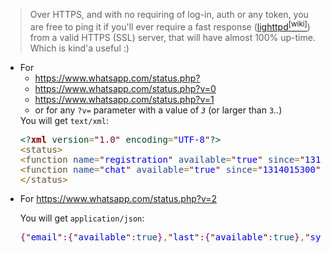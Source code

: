 <blockquote>Over HTTPS, and with no requiring of log-in, auth or any token, you are free to ping it if you'll ever require a fast response (<a href="https://www.lighttpd.net/" target="_blank">lighttpd</a><a href="https://en.wikipedia.org/wiki/Lighttpd" target="_blank"><sup>[wiki]</sup></a>) from a valid HTTPS (SSL) server, that will have almost 100% up-time. Which is kind'a useful :)</blockquote>

<ul>
<li>
For
  <ul>
  <li><a href="https://www.whatsapp.com/status.php?" target="_blank">https://www.whatsapp.com/status.php?</a></li>
  <li><a href="https://www.whatsapp.com/status.php?v=0" target="_blank">https://www.whatsapp.com/status.php?v=0</a></li>
  <li><a href="https://www.whatsapp.com/status.php?v=1" target="_blank">https://www.whatsapp.com/status.php?v=1</a></li>
  <li>or for any <code>?v=</code> parameter with a value of <code><em>3</em></code> (or larger than <code>3</code>..)</li>
  </ul>
You will get <code>text/xml</code>:
<pre><span style='color:#004a43; '>&lt;?</span><span style='color:#800000; font-weight:bold; '>xml</span><span style='color:#004a43; '> </span><span style='color:#074726; '>version</span><span style='color:#808030; '>=</span><span style='color:#800000; '>"</span><span style='color:#7d0045; '>1.0</span><span style='color:#800000; '>"</span><span style='color:#004a43; '> </span><span style='color:#074726; '>encoding</span><span style='color:#808030; '>=</span><span style='color:#800000; '>"</span><span style='color:#0000e6; '>UTF-8</span><span style='color:#800000; '>"</span><span style='color:#004a43; '>?&gt;</span>
<span style='color:#a65700; '>&lt;</span><span style='color:#5f5035; '>status</span><span style='color:#a65700; '>&gt;</span>
<span style='color:#a65700; '>&lt;</span><span style='color:#5f5035; '>function</span> <span style='color:#274796; '>name</span><span style='color:#808030; '>=</span><span style='color:#800000; '>"</span><span style='color:#0000e6; '>registration</span><span style='color:#800000; '>"</span> <span style='color:#274796; '>available</span><span style='color:#808030; '>=</span><span style='color:#800000; '>"</span><span style='color:#0000e6; '>true</span><span style='color:#800000; '>"</span> <span style='color:#274796; '>since</span><span style='color:#808030; '>=</span><span style='color:#800000; '>"</span><span style='color:#0000e6; '>1311836400</span><span style='color:#800000; '>"</span> <span style='color:#a65700; '>/&gt;</span>
<span style='color:#a65700; '>&lt;</span><span style='color:#5f5035; '>function</span> <span style='color:#274796; '>name</span><span style='color:#808030; '>=</span><span style='color:#800000; '>"</span><span style='color:#0000e6; '>chat</span><span style='color:#800000; '>"</span> <span style='color:#274796; '>available</span><span style='color:#808030; '>=</span><span style='color:#800000; '>"</span><span style='color:#0000e6; '>true</span><span style='color:#800000; '>"</span> <span style='color:#274796; '>since</span><span style='color:#808030; '>=</span><span style='color:#800000; '>"</span><span style='color:#0000e6; '>1314015300</span><span style='color:#800000; '>"</span> <span style='color:#a65700; '>/&gt;</span>
<span style='color:#a65700; '>&lt;/</span><span style='color:#5f5035; '>status</span><span style='color:#a65700; '>&gt;</span>
</pre>
</li>
<li>
For <a href="https://www.whatsapp.com/status.php?v=2" target="_blank">https://www.whatsapp.com/status.php?v=2</a> 

You will get <code>application/json</code>:
<pre><span style='color:#800080; '>{</span><span style='color:#800000; '>"</span><span style='color:#0000e6; '>email</span><span style='color:#800000; '>"</span><span style='color:#800080; '>:</span><span style='color:#800080; '>{</span><span style='color:#800000; '>"</span><span style='color:#0000e6; '>available</span><span style='color:#800000; '>"</span><span style='color:#800080; '>:</span><span style='color:#0f4d75; '>true</span><span style='color:#800080; '>}</span><span style='color:#808030; '>,</span><span style='color:#800000; '>"</span><span style='color:#0000e6; '>last</span><span style='color:#800000; '>"</span><span style='color:#800080; '>:</span><span style='color:#800080; '>{</span><span style='color:#800000; '>"</span><span style='color:#0000e6; '>available</span><span style='color:#800000; '>"</span><span style='color:#800080; '>:</span><span style='color:#0f4d75; '>true</span><span style='color:#800080; '>}</span><span style='color:#808030; '>,</span><span style='color:#800000; '>"</span><span style='color:#0000e6; '>sync</span><span style='color:#800000; '>"</span><span style='color:#800080; '>:</span><span style='color:#800080; '>{</span><span style='color:#800000; '>"</span><span style='color:#0000e6; '>available</span><span style='color:#800000; '>"</span><span style='color:#800080; '>:</span><span style='color:#0f4d75; '>true</span><span style='color:#800080; '>}</span><span style='color:#808030; '>,</span><span style='color:#800000; '>"</span><span style='color:#0000e6; '>chat</span><span style='color:#800000; '>"</span><span style='color:#800080; '>:</span><span style='color:#800080; '>{</span><span style='color:#800000; '>"</span><span style='color:#0000e6; '>available</span><span style='color:#800000; '>"</span><span style='color:#800080; '>:</span><span style='color:#0f4d75; '>true</span><span style='color:#800080; '>}</span><span style='color:#808030; '>,</span><span style='color:#800000; '>"</span><span style='color:#0000e6; '>group</span><span style='color:#800000; '>"</span><span style='color:#800080; '>:</span><span style='color:#800080; '>{</span><span style='color:#800000; '>"</span><span style='color:#0000e6; '>available</span><span style='color:#800000; '>"</span><span style='color:#800080; '>:</span><span style='color:#0f4d75; '>true</span><span style='color:#800080; '>}</span><span style='color:#808030; '>,</span><span style='color:#800000; '>"</span><span style='color:#0000e6; '>multimedia</span><span style='color:#800000; '>"</span><span style='color:#800080; '>:</span><span style='color:#800080; '>{</span><span style='color:#800000; '>"</span><span style='color:#0000e6; '>available</span><span style='color:#800000; '>"</span><span style='color:#800080; '>:</span><span style='color:#0f4d75; '>true</span><span style='color:#800080; '>}</span><span style='color:#808030; '>,</span><span style='color:#800000; '>"</span><span style='color:#0000e6; '>online</span><span style='color:#800000; '>"</span><span style='color:#800080; '>:</span><span style='color:#800080; '>{</span><span style='color:#800000; '>"</span><span style='color:#0000e6; '>available</span><span style='color:#800000; '>"</span><span style='color:#800080; '>:</span><span style='color:#0f4d75; '>true</span><span style='color:#800080; '>}</span><span style='color:#808030; '>,</span><span style='color:#800000; '>"</span><span style='color:#0000e6; '>profile</span><span style='color:#800000; '>"</span><span style='color:#800080; '>:</span><span style='color:#800080; '>{</span><span style='color:#800000; '>"</span><span style='color:#0000e6; '>available</span><span style='color:#800000; '>"</span><span style='color:#800080; '>:</span><span style='color:#0f4d75; '>true</span><span style='color:#800080; '>}</span><span style='color:#808030; '>,</span><span style='color:#800000; '>"</span><span style='color:#0000e6; '>push</span><span style='color:#800000; '>"</span><span style='color:#800080; '>:</span><span style='color:#800080; '>{</span><span style='color:#800000; '>"</span><span style='color:#0000e6; '>available</span><span style='color:#800000; '>"</span><span style='color:#800080; '>:</span><span style='color:#0f4d75; '>true</span><span style='color:#800080; '>}</span><span style='color:#808030; '>,</span><span style='color:#800000; '>"</span><span style='color:#0000e6; '>registration</span><span style='color:#800000; '>"</span><span style='color:#800080; '>:</span><span style='color:#800080; '>{</span><span style='color:#800000; '>"</span><span style='color:#0000e6; '>available</span><span style='color:#800000; '>"</span><span style='color:#800080; '>:</span><span style='color:#0f4d75; '>true</span><span style='color:#800080; '>}</span><span style='color:#808030; '>,</span><span style='color:#800000; '>"</span><span style='color:#0000e6; '>status</span><span style='color:#800000; '>"</span><span style='color:#800080; '>:</span><span style='color:#800080; '>{</span><span style='color:#800000; '>"</span><span style='color:#0000e6; '>available</span><span style='color:#800000; '>"</span><span style='color:#800080; '>:</span><span style='color:#0f4d75; '>true</span><span style='color:#800080; '>}</span><span style='color:#808030; '>,</span><span style='color:#800000; '>"</span><span style='color:#0000e6; '>broadcast</span><span style='color:#800000; '>"</span><span style='color:#800080; '>:</span><span style='color:#800080; '>{</span><span style='color:#800000; '>"</span><span style='color:#0000e6; '>available</span><span style='color:#800000; '>"</span><span style='color:#800080; '>:</span><span style='color:#0f4d75; '>true</span><span style='color:#800080; '>}</span><span style='color:#808030; '>,</span><span style='color:#800000; '>"</span><span style='color:#0000e6; '>version</span><span style='color:#800000; '>"</span><span style='color:#800080; '>:</span><span style='color:#800080; '>{</span><span style='color:#800000; '>"</span><span style='color:#0000e6; '>available</span><span style='color:#800000; '>"</span><span style='color:#800080; '>:</span><span style='color:#0f4d75; '>true</span><span style='color:#800080; '>}</span><span style='color:#800080; '>}</span>
</pre>
</li>
</ul>
